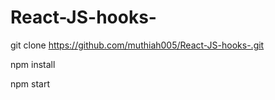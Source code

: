 # React-JS-hooks-

git clone https://github.com/muthiah005/React-JS-hooks-.git

npm install 

npm start
